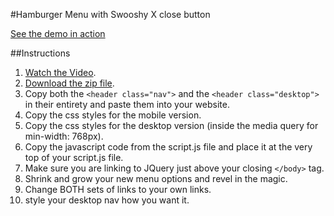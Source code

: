 #Hamburger Menu with Swooshy X close button

[See the demo in action](http://psuinteractivemedia.com/code_snippets/hamburger_nav_swooshy_x/index.html)

##Instructions

1. [Watch the Video](https://youtu.be/j9vOw3PeUro).
2. [Download the zip file](http://psuinteractivemedia.com/code_snippets/hamburger_nav_swooshy_x/hamburger_nav_swooshy_x.zip).
3. Copy both the `<header class="nav">` and the `<header class="desktop">` in their entirety and paste them into your website.
4. Copy the css styles for the mobile version.
5. Copy the css styles for the desktop version (inside the media query for min-width: 768px).
6. Copy the javascript code from the script.js file and place it at the very top of your script.js file.
7. Make sure you are linking to JQuery just above your closing `</body>` tag.
8. Shrink and grow your new menu options and revel in the magic.
9. Change BOTH sets of links to your own links.
10. style your desktop nav how you want it.
